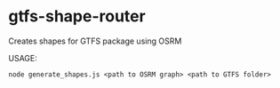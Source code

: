# gtfs-shape-router
Creates shapes for GTFS package using OSRM

USAGE:
```
node generate_shapes.js <path to OSRM graph> <path to GTFS folder>
```
